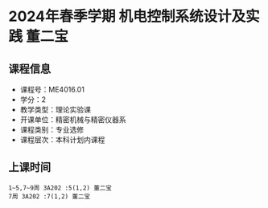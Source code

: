 # 2024年春季学期 机电控制系统设计及实践 董二宝






## 课程信息

- 课程号：ME4016.01
- 学分：2
- 教学类型：理论实验课
- 开课单位：精密机械与精密仪器系
- 课程类别：专业选修
- 课程层次：本科计划内课程

## 上课时间

```
1~5,7~9周 3A202 :5(1,2) 董二宝
7周 3A202 :7(1,2) 董二宝
```

